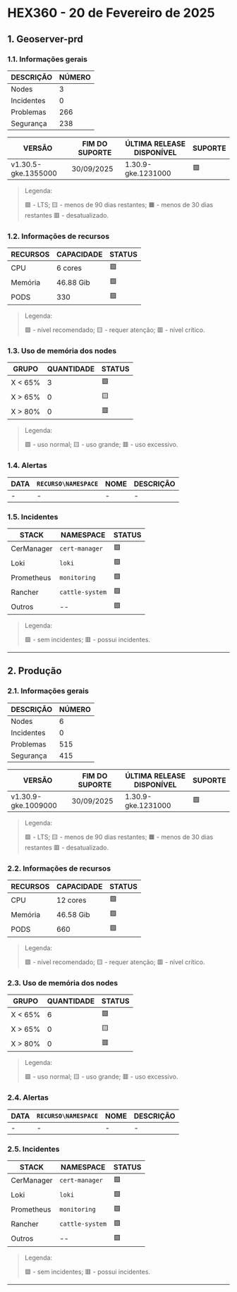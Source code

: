 # HEX360 - 20 de Fevereiro de 2025

## 1. Geoserver-prd
### 1.1. Informações gerais
| DESCRIÇÃO  | NÚMERO |
|------------|--------|
| Nodes      |      3 |
| Incidentes |      0 |
| Problemas  |    266 |
| Segurança  |    238 |



|       VERSÃO        | FIM DO SUPORTE | ÚLTIMA RELEASE DISPONÍVEL | SUPORTE |
|---------------------|----------------|---------------------------|---------|
| v1.30.5-gke.1355000 | 30/09/2025     | 1.30.9-gke.1231000        | 🟩      |

> Legenda:
>
> 🟩 - LTS; 🟨 - menos de 90 dias restantes; 🟧 - menos de 30 dias restantes 🟥 - desatualizado.


### 1.2. Informações de recursos
| RECURSOS | CAPACIDADE | STATUS |
|----------|------------|--------|
| CPU      | 6 cores    | 🟩     |
| Memória  | 46.88 Gib  | 🟩     |
| PODS     |        330 | 🟩     |

> Legenda:
>
> 🟩 - nível recomendado; 🟨 - requer atenção; 🟥 - nível crítico.


### 1.3. Uso de memória dos nodes
|  GRUPO  | QUANTIDADE | STATUS |
|---------|------------|--------|
| X < 65% |          3 | 🟩     |
| X > 65% |          0 | 🟨     |
| X > 80% |          0 | 🟥     |

> Legenda:
>
> 🟩 - uso normal; 🟨 - uso grande; 🟥 - uso excessivo.


### 1.4. Alertas
| DATA | `RECURSO\NAMESPACE` | NOME | DESCRIÇÃO |
|------|---------------------|------|-----------|
| -    | -                   | -    | -         |



### 1.5. Incidentes
|   STACK    |    NAMESPACE    | STATUS |
|------------|-----------------|--------|
| CerManager | `cert-manager`  | 🟩     |
| Loki       | `loki`          | 🟩     |
| Prometheus | `monitoring`    | 🟩     |
| Rancher    | `cattle-system` | 🟩     |
| Outros     | --              | 🟩     |

> Legenda:
>
> 🟩 - sem incidentes; 🟥 - possui incidentes.
---

## 2. Produção
### 2.1. Informações gerais
| DESCRIÇÃO  | NÚMERO |
|------------|--------|
| Nodes      |      6 |
| Incidentes |      0 |
| Problemas  |    515 |
| Segurança  |    415 |



|       VERSÃO        | FIM DO SUPORTE | ÚLTIMA RELEASE DISPONÍVEL | SUPORTE |
|---------------------|----------------|---------------------------|---------|
| v1.30.9-gke.1009000 | 30/09/2025     | 1.30.9-gke.1231000        | 🟩      |

> Legenda:
>
> 🟩 - LTS; 🟨 - menos de 90 dias restantes; 🟧 - menos de 30 dias restantes 🟥 - desatualizado.


### 2.2. Informações de recursos
| RECURSOS | CAPACIDADE | STATUS |
|----------|------------|--------|
| CPU      | 12 cores   | 🟩     |
| Memória  | 46.58 Gib  | 🟩     |
| PODS     |        660 | 🟩     |

> Legenda:
>
> 🟩 - nível recomendado; 🟨 - requer atenção; 🟥 - nível crítico.


### 2.3. Uso de memória dos nodes
|  GRUPO  | QUANTIDADE | STATUS |
|---------|------------|--------|
| X < 65% |          6 | 🟩     |
| X > 65% |          0 | 🟨     |
| X > 80% |          0 | 🟥     |

> Legenda:
>
> 🟩 - uso normal; 🟨 - uso grande; 🟥 - uso excessivo.


### 2.4. Alertas
| DATA | `RECURSO\NAMESPACE` | NOME | DESCRIÇÃO |
|------|---------------------|------|-----------|
| -    | -                   | -    | -         |



### 2.5. Incidentes
|   STACK    |    NAMESPACE    | STATUS |
|------------|-----------------|--------|
| CerManager | `cert-manager`  | 🟩     |
| Loki       | `loki`          | 🟩     |
| Prometheus | `monitoring`    | 🟩     |
| Rancher    | `cattle-system` | 🟩     |
| Outros     | --              | 🟩     |

> Legenda:
>
> 🟩 - sem incidentes; 🟥 - possui incidentes.
---

